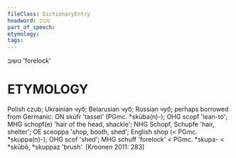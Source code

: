 ```yaml
---
fileClass: DictionaryEntry
headword: טשוב
part_of_speech: 
etymology: 
tags: 
---
```

טשוב
'forelock'

ETYMOLOGY
===========
Polish czub; Ukrainian чуб; Belarusian чуб; Russian чуб; perhaps borrowed from Germanic: ON skúfr 'tassel' (PGmc. *skūba(n)-); OHG scopf 'lean-to'; MHG schopf(e) 'hair of the head, shackle'; NHG Schopf, Schupfe 'hair, shelter'; OE sceoppa 'shop, booth, shed'; English shop (< PGmc. *skuppa(n)-); OHG scof 'shed'; MHG schuff 'forelock' < PGmc. *skupa- < *skūbō, *skuppaz 'brush'.
[Kroonen 2011: 283]